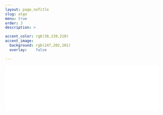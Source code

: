 ```yaml
---
layout: page_noTitle
slug: algo
menu: true
order: 3
description: >

accent_color: rgb(38,139,210)
accent_image:
  background: rgb(247,202,201)
  overlay:    false

---
```


<iframe src="algo.html"  width = "100%" onload="this.style.height=(this.contentWindow.document.body.scrollHeight+20)+'px';" frameborder="0"></iframe>

​		

